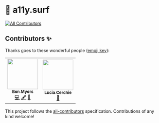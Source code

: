 # 🌊 a11y.surf
<!-- ALL-CONTRIBUTORS-BADGE:START - Do not remove or modify this section -->
[![All Contributors](https://img.shields.io/badge/all_contributors-1-orange.svg?style=flat-square)](#contributors-)
<!-- ALL-CONTRIBUTORS-BADGE:END -->
## Contributors ✨

Thanks goes to these wonderful people ([emoji key](https://allcontributors.org/docs/en/emoji-key)):

<!-- ALL-CONTRIBUTORS-LIST:START - Do not remove or modify this section -->
<!-- prettier-ignore-start -->
<!-- markdownlint-disable -->
<table>
  <tr>
    <td align="center"><a href="http://benmyers.dev"><img src="https://avatars.githubusercontent.com/u/18060369?v=4?s=100" width="100px;" alt=""/><br /><sub><b>Ben Myers</b></sub></a><br /><a href="https://github.com/a11ysurf/a11y.surf/commits?author=BenDMyers" title="Code">💻</a> <a href="#content-BenDMyers" title="Content">🖋</a> <a href="https://github.com/a11ysurf/a11y.surf/commits?author=BenDMyers" title="Documentation">📖</a></td>
    <td align="center"><a href="https://luciacerchie.dev/"><img src="https://avatars.githubusercontent.com/u/54046179?v=4?s=100" width="100px;" alt=""/><br /><sub><b>Lucia Cerchie</b></sub></a><br /><a href="https://github.com/a11ysurf/a11y.surf/commits?author=Cerchie" title="Documentation">📖</a></td>
  </tr>
</table>

<!-- markdownlint-restore -->
<!-- prettier-ignore-end -->

<!-- ALL-CONTRIBUTORS-LIST:END -->

This project follows the [all-contributors](https://github.com/all-contributors/all-contributors) specification. Contributions of any kind welcome!
